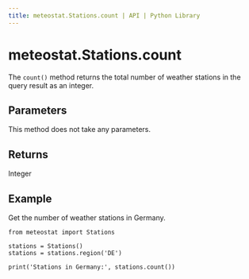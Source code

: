 ```yaml
---
title: meteostat.Stations.count | API | Python Library
---
```


# meteostat.Stations.count

The `count()` method returns the total number of weather stations in the query result as an integer.

## Parameters

This method does not take any parameters.

## Returns

Integer

## Example

Get the number of weather stations in Germany.

```python{6}
from meteostat import Stations

stations = Stations()
stations = stations.region('DE')

print('Stations in Germany:', stations.count())
```
